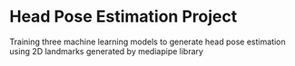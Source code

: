 # Head Pose Estimation Project

Training three machine learning models to generate head pose estimation using 2D landmarks generated by mediapipe library
